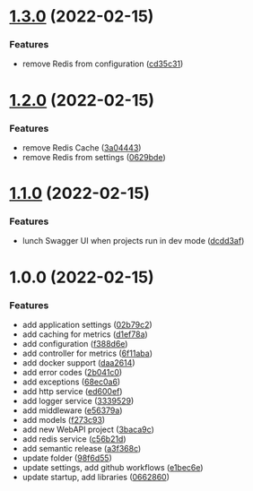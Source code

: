# [1.3.0](https://github.com/TomaszKandula/SonarQubeOnAzure/compare/v1.2.0...v1.3.0) (2022-02-15)


### Features

* remove Redis from configuration ([cd35c31](https://github.com/TomaszKandula/SonarQubeOnAzure/commit/cd35c316ce75c0ef7c208a48412aee748b053188))

# [1.2.0](https://github.com/TomaszKandula/SonarQubeOnAzure/compare/v1.1.0...v1.2.0) (2022-02-15)


### Features

* remove Redis Cache ([3a04443](https://github.com/TomaszKandula/SonarQubeOnAzure/commit/3a04443c4d9b280e68e9ab2e2ddc5ad52ff8a1e4))
* remove Redis from settings ([0629bde](https://github.com/TomaszKandula/SonarQubeOnAzure/commit/0629bde76a2b1ae3dcfb8b4919c1593709a3f5e1))

# [1.1.0](https://github.com/TomaszKandula/SonarQubeOnAzure/compare/v1.0.0...v1.1.0) (2022-02-15)


### Features

* lunch Swagger UI when projects run in dev mode ([dcdd3af](https://github.com/TomaszKandula/SonarQubeOnAzure/commit/dcdd3afdf730894987c5a87a9b364e9f409b82a3))

# 1.0.0 (2022-02-15)


### Features

* add application settings ([02b79c2](https://github.com/TomaszKandula/SonarQubeOnAzure/commit/02b79c2b9e1f18c323c5f0fcde6f0a1e1c663617))
* add caching for metrics ([d1ef78a](https://github.com/TomaszKandula/SonarQubeOnAzure/commit/d1ef78a403f4c4fddd2d44ef94399dde5f43314b))
* add configuration ([f388d6e](https://github.com/TomaszKandula/SonarQubeOnAzure/commit/f388d6ec5e06ac60e700434b50da42ab2d5759eb))
* add controller for metrics ([6f11aba](https://github.com/TomaszKandula/SonarQubeOnAzure/commit/6f11aba5b5ef14863f2bc799e7818751668bf8db))
* add docker support ([daa2614](https://github.com/TomaszKandula/SonarQubeOnAzure/commit/daa2614b50701d9d5dc534b008e925912e237901))
* add error codes ([2b041c0](https://github.com/TomaszKandula/SonarQubeOnAzure/commit/2b041c0b4a95401104600d03aebca4991643baf4))
* add exceptions ([68ec0a6](https://github.com/TomaszKandula/SonarQubeOnAzure/commit/68ec0a669c91d3fb2ce73eecad51b1f29e06a994))
* add http service ([ed600ef](https://github.com/TomaszKandula/SonarQubeOnAzure/commit/ed600efd41bee5a55d9b14be1677b4a51f1eb22a))
* add logger service ([3339529](https://github.com/TomaszKandula/SonarQubeOnAzure/commit/3339529831c23b925288fc1d9801311ce28a3e90))
* add middleware ([e56379a](https://github.com/TomaszKandula/SonarQubeOnAzure/commit/e56379a3c891bf0c68dc4b5a498237659b75b1b3))
* add models ([f273c93](https://github.com/TomaszKandula/SonarQubeOnAzure/commit/f273c933115c7773cc2d81dfbe5dfb8bb2a57f6c))
* add new WebAPI project ([3baca9c](https://github.com/TomaszKandula/SonarQubeOnAzure/commit/3baca9c8f9816bf251b43371d7b94a577c6647ba))
* add redis service ([c56b21d](https://github.com/TomaszKandula/SonarQubeOnAzure/commit/c56b21d7cd206653a774dec38f3c175cf0df02ee))
* add semantic release ([a3f368c](https://github.com/TomaszKandula/SonarQubeOnAzure/commit/a3f368cc7776a327a8d28d63fa8634a8a549d2a8))
* update folder ([98f6d55](https://github.com/TomaszKandula/SonarQubeOnAzure/commit/98f6d55d6571237b463c77a8472762e45ee6aa3f))
* update settings, add github workflows ([e1bec6e](https://github.com/TomaszKandula/SonarQubeOnAzure/commit/e1bec6ed57d0ad5a4b91680910763308f0d1d37d))
* update startup, add libraries ([0662860](https://github.com/TomaszKandula/SonarQubeOnAzure/commit/066286096a9889bef19441407c603e72897cda6b))
